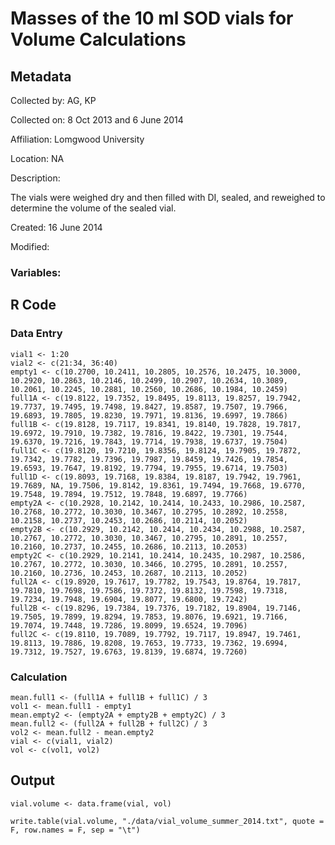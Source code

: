 # Masses of the 10 ml SOD vials for Volume Calculations

## Metadata

Collected by: AG, KP

Collected on: 8 Oct 2013 and 6 June 2014

Affiliation: Lomgwood University 

Location: NA

Description: 

The vials were weighed dry and then filled with DI, sealed, and reweighed to  determine the volume of the sealed vial.

Created: 16 June 2014

Modified:

### Variables:


## R Code

### Data Entry
  
    vial1 <- 1:20
    vial2 <- c(21:34, 36:40)
    empty1 <- c(10.2700, 10.2411, 10.2805, 10.2576, 10.2475, 10.3000, 10.2920, 10.2863, 10.2146, 10.2499, 10.2907, 10.2634, 10.3089, 10.2061, 10.2245, 10.2881, 10.2560, 10.2686, 10.1984, 10.2459)
    full1A <- c(19.8122, 19.7352, 19.8495, 19.8113, 19.8257, 19.7942, 19.7737, 19.7495, 19.7498, 19.8427, 19.8587, 19.7507, 19.7966, 19.6893, 19.7805, 19.8230, 19.7971, 19.8136, 19.6997, 19.7866)
    full1B <- c(19.8128, 19.7117, 19.8341, 19.8140, 19.7828, 19.7817, 19.6972, 19.7910, 19.7382, 19.7816, 19.8422, 19.7301, 19.7544, 19.6370, 19.7216, 19.7843, 19.7714, 19.7938, 19.6737, 19.7504)
    full1C <- c(19.8120, 19.7210, 19.8356, 19.8124, 19.7905, 19.7872, 19.7342, 19.7782, 19.7396, 19.7987, 19.8459, 19.7426, 19.7854, 19.6593, 19.7647, 19.8192, 19.7794, 19.7955, 19.6714, 19.7503)
    full1D <- c(19.8093, 19.7168, 19.8384, 19.8187, 19.7942, 19.7961, 19.7689, NA, 19.7506, 19.8142, 19.8361, 19.7494, 19.7668, 19.6770, 19.7548, 19.7894, 19.7512, 19.7848, 19.6897, 19.7766)
    empty2A <- c(10.2928, 10.2142, 10.2414, 10.2433, 10.2986, 10.2587, 10.2768, 10.2772, 10.3030, 10.3467, 10.2795, 10.2892, 10.2558, 10.2158, 10.2737, 10.2453, 10.2686, 10.2114, 10.2052)
    empty2B <- c(10.2929, 10.2142, 10.2414, 10.2434, 10.2988, 10.2587, 10.2767, 10.2772, 10.3030, 10.3467, 10.2795, 10.2891, 10.2557, 10.2160, 10.2737, 10.2455, 10.2686, 10.2113, 10.2053)
    empty2C <- c(10.2929, 10.2141, 10.2414, 10.2435, 10.2987, 10.2586, 10.2767, 10.2772, 10.3030, 10.3466, 10.2795, 10.2891, 10.2557, 10.2160, 10.2736, 10.2453, 10.2687, 10.2113, 10.2052)
    full2A <- c(19.8920, 19.7617, 19.7782, 19.7543, 19.8764, 19.7817, 19.7810, 19.7698, 19.7586, 19.7372, 19.8132, 19.7598, 19.7318, 19.7234, 19.7948, 19.6904, 19.8077, 19.6800, 19.7242)
    full2B <- c(19.8296, 19.7384, 19.7376, 19.7182, 19.8904, 19.7146, 19.7505, 19.7899, 19.8294, 19.7853, 19.8076, 19.6921, 19.7166, 19.7074, 19.7448, 19.7286, 19.8099, 19.6524, 19.7096)
    full2C <- c(19.8110, 19.7089, 19.7792, 19.7117, 19.8947, 19.7461, 19.8113, 19.7886, 19.8208, 19.7653, 19.7733, 19.7362, 19.6994, 19.7312, 19.7527, 19.6763, 19.8139, 19.6874, 19.7260)

### Calculation

    mean.full1 <- (full1A + full1B + full1C) / 3
    vol1 <- mean.full1 - empty1
    mean.empty2 <- (empty2A + empty2B + empty2C) / 3
    mean.full2 <- (full2A + full2B + full2C) / 3
    vol2 <- mean.full2 - mean.empty2
    vial <- c(vial1, vial2)
    vol <- c(vol1, vol2)
    
## Output

    vial.volume <- data.frame(vial, vol)

    write.table(vial.volume, "./data/vial_volume_summer_2014.txt", quote = F, row.names = F, sep = "\t")    
